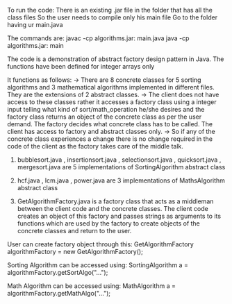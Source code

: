 To run the code:
There is an existing .jar file in the folder that has all the class files
So the user needs to compile only his main file
Go to the folder having ur main.java

The commands are:
javac -cp algorithms.jar: main.java
java -cp algorithms.jar: main


The code is a demonstration of abstract factory design pattern in Java.
The functions have been defined for integer arrays only

It functions as follows:
-> There are 8 concrete classes for 5 sorting algorithms and 3 mathematical algorithms implemented in different files. They are the extensions of 2 abstract classes.
-> The client does not have access to these classes rather it accesses a factory class using a integer input telling what kind of sort/math_operation he/she desires and the factory class returns an object of the concrete class as per the user demand. The factory decides what concrete class has to be called. The client has access to factory and abstract classes only.
-> So if any of the concrete class experiences a change there is no change required in the code of the client as the factory takes care of the middle talk.

1) bubblesort.java , insertionsort.java , selectionsort.java , quicksort.java , mergesort.java are 5 implementations of SortingAlgorithm abstract class

2) hcf.java , lcm.java , power.java are 3 implementations of MathsAlgorithm abstract class

3) GetAlgorithmFactory.java is a factory class that acts as a middleman between the client code and the concrete classes. The client code creates an object of this factory and passes strings as arguments to its functions which are used by the factory to create objects of the concrete classes and return to the user.

User can create factory object through this:
GetAlgorithmFactory algorithmFactory = new GetAlgorithmFactory();

Sorting Algorithm can be accessed using:
SortingAlgorithm a = algorithmFactory.getSortAlgo("...");

Math Algorithm can be accessed using:
MathAlgorithm a = algorithmFactory.getMathAlgo("...");